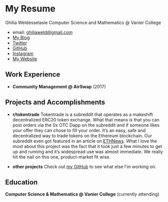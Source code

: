 # My Resume

Ghilia Weldesselasie
Computer Science and Mathematics @ Vanier College

- email: ghiliaweld@gmail.com
- [My Blog](https://medium.com/ghilia-weldesselasie)
- [Twitter](https://twitter.com/ghiliweld)
- [GitHub](https://github.com/ghiliweld)
- [Instagram](https://www.instagram.com/ghiliweld/)
- [My Website](https://ghiliweld.github.io)

## Work Experience
- **Community Management @ AirSwap** (2017)

## Projects and Accomplishments
- **r/tokentrade**
Tokentrade is a subreddit that operates as a makeshift decentralized ERC20 token exchange. What that means is that you can post orders via the 0x OTC Dapp on the subreddit and if someone likes your offer they can chose to fill your order. It’s an easy, safe and decentralized way to trade tokens on the Ethereum blockchain. Our subreddit even got featured in an article on [ETHNews](https://www.ethnews.com/bootstrapping-an-over-the-counter-cryptocurrency-exchange). What I love the most about this project was the fact that it took just a few minutes to get up and running and it’s widespread use was almost immediate. We really hit the nail on this one, product-market fit wise.

- **other projects**
Check out [my GitHub](https://github.com/ghiliweld) to see what else I'm working on.

## Education
**Computer Science & Mathematics @ Vanier College** (currently attending)
